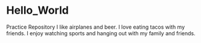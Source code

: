 # Hello_World
Practice Repository
I like airplanes and beer. 
I love eating tacos with my friends.
I enjoy watching sports and hanging out with my family and friends.
